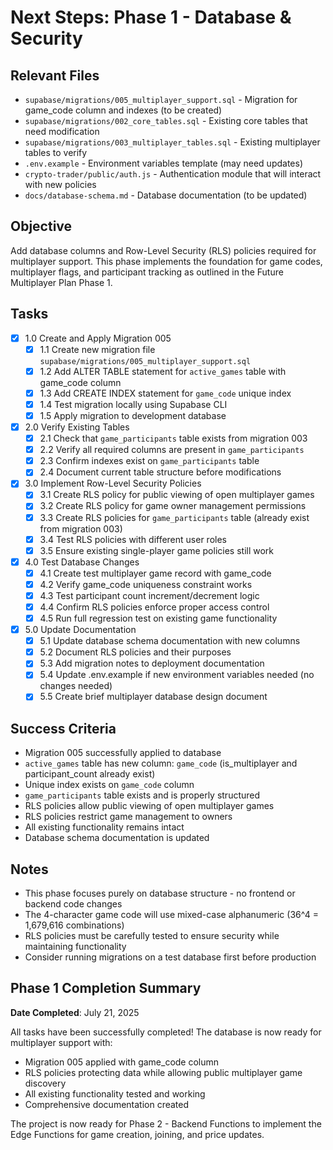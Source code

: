 # Next Steps: Phase 1 - Database & Security

## Relevant Files

- `supabase/migrations/005_multiplayer_support.sql` - Migration for game_code column and indexes (to be created)
- `supabase/migrations/002_core_tables.sql` - Existing core tables that need modification
- `supabase/migrations/003_multiplayer_tables.sql` - Existing multiplayer tables to verify
- `.env.example` - Environment variables template (may need updates)
- `crypto-trader/public/auth.js` - Authentication module that will interact with new policies
- `docs/database-schema.md` - Database documentation (to be updated)

## Objective

Add database columns and Row-Level Security (RLS) policies required for multiplayer support. This phase implements the foundation for game codes, multiplayer flags, and participant tracking as outlined in the Future Multiplayer Plan Phase 1.

## Tasks

- [x] 1.0 Create and Apply Migration 005
  - [x] 1.1 Create new migration file `supabase/migrations/005_multiplayer_support.sql`
  - [x] 1.2 Add ALTER TABLE statement for `active_games` table with game_code column
  - [x] 1.3 Add CREATE INDEX statement for `game_code` unique index
  - [x] 1.4 Test migration locally using Supabase CLI
  - [x] 1.5 Apply migration to development database

- [x] 2.0 Verify Existing Tables
  - [x] 2.1 Check that `game_participants` table exists from migration 003
  - [x] 2.2 Verify all required columns are present in `game_participants`
  - [x] 2.3 Confirm indexes exist on `game_participants` table
  - [x] 2.4 Document current table structure before modifications

- [x] 3.0 Implement Row-Level Security Policies
  - [x] 3.1 Create RLS policy for public viewing of open multiplayer games
  - [x] 3.2 Create RLS policy for game owner management permissions
  - [x] 3.3 Create RLS policies for `game_participants` table (already exist from migration 003)
  - [x] 3.4 Test RLS policies with different user roles
  - [x] 3.5 Ensure existing single-player game policies still work

- [x] 4.0 Test Database Changes
  - [x] 4.1 Create test multiplayer game record with game_code
  - [x] 4.2 Verify game_code uniqueness constraint works
  - [x] 4.3 Test participant count increment/decrement logic
  - [x] 4.4 Confirm RLS policies enforce proper access control
  - [x] 4.5 Run full regression test on existing game functionality

- [x] 5.0 Update Documentation
  - [x] 5.1 Update database schema documentation with new columns
  - [x] 5.2 Document RLS policies and their purposes
  - [x] 5.3 Add migration notes to deployment documentation
  - [x] 5.4 Update .env.example if new environment variables needed (no changes needed)
  - [x] 5.5 Create brief multiplayer database design document

## Success Criteria

- Migration 005 successfully applied to database
- `active_games` table has new column: `game_code` (is_multiplayer and participant_count already exist)
- Unique index exists on `game_code` column
- `game_participants` table exists and is properly structured
- RLS policies allow public viewing of open multiplayer games
- RLS policies restrict game management to owners
- All existing functionality remains intact
- Database schema documentation is updated

## Notes

- This phase focuses purely on database structure - no frontend or backend code changes
- The 4-character game code will use mixed-case alphanumeric (36^4 = 1,679,616 combinations)
- RLS policies must be carefully tested to ensure security while maintaining functionality
- Consider running migrations on a test database first before production

## Phase 1 Completion Summary

**Date Completed**: July 21, 2025

All tasks have been successfully completed! The database is now ready for multiplayer support with:
- Migration 005 applied with game_code column
- RLS policies protecting data while allowing public multiplayer game discovery
- All existing functionality tested and working
- Comprehensive documentation created

The project is now ready for Phase 2 - Backend Functions to implement the Edge Functions for game creation, joining, and price updates. 
